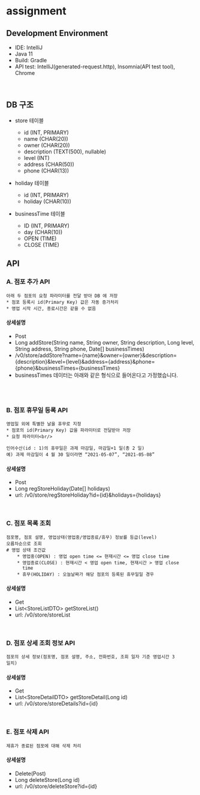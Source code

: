 # assignment
## Development Environment
* IDE: IntelliJ
* Java 11
* Build: Gradle
* API test: IntelliJ(generated-request.http), Insomnia(API test tool), Chrome

<br/>

## DB 구조
* store 테이블
  * id (INT, PRIMARY)
  * name (CHAR(20))
  * owner (CHAR(20))
  * description (TEXT(500), nullable)
  * level (INT)
  * address (CHAR(50))
  * phone (CHAR(13))

    
* holiday 테이블
  * id (INT, PRIMARY)
  * holiday (CHAR(10))
  

* businessTime 테이블
  * ID (INT, PRIMARY)
  * day (CHAR(10))
  * OPEN (TIME)
  * CLOSE (TIME)

## API
### A. 점포 추가 API
    아래 두 점포의 요청 파라미터를 전달 받아 DB 에 저장
    * 점포 등록시 id(Primary Key) 값은 자동 증가처리
    * 영업 시작 시간, 종료시간은 같을 수 없음


#### 상세설명
* Post
* Long addStore(String name, String owner, String description, Long level, String address, String phone, Date[] businessTimes)
* /v0/store/addStore?name={name}&owner={owner}&description={description}&level={level}&address={address}&phone={phone}&businessTimes={businessTimes}
* businessTimes 데이터는 아래와 같은 형식으로 들어온다고 가정했습니다.
<br/>
  


<br/>

### B. 점포 휴무일 등록 API
    영업일 외에 특별한 날을 휴무로 지정
    * 점포의 id(Primary Key) 값을 파라미터로 전달받아 저장
    * 요청 파라미터<br/>
      
    인어수산(id : 1)의 휴무일은 과제 마감일, 마감일+1 일(총 2 일)
    예) 과제 마감일이 4 월 30 일이라면 “2021-05-07”, “2021-05-08”


#### 상세설명
* Post
* Long regStoreHoliday(Date[] holidays)
* url: /v0/store/regStoreHoliday?id={id}&holidays={holidays}

<br/>

### C. 점포 목록 조회
    점포명, 점포 설명, 영업상태(영업중/영업종료/휴무) 정보를 등급(level)
    오름차순으로 조회
    # 영업 상태 조건값
        * 영업중(OPEN) : 영업 open time <= 현재시간 <= 영업 close time
        * 영업종료(CLOSE) : 현재시간 < 영업 open time, 현재시간 > 영업 close
          time
        * 휴무(HOLIDAY) : 오늘날짜가 해당 점포의 등록된 휴무일일 경우


#### 상세설명
* Get
* List\<StoreListDTO> getStoreList()
* url: /v0/store/storeList

<br/> 


### D. 점포 상세 조회 정보 API
    점포의 상세 정보(점포명, 점포 설명, 주소, 전화번호, 조회 일자 기준 영업시간 3
    일치)

#### 상세설명
* Get
* List\<StoreDetailDTO> getStoreDetail(Long id)
* url: /v0/store/storeDetails?id={id}

<br/>


### E. 점포 삭제 API
    제휴가 종료된 점포에 대해 삭제 처리


#### 상세설명
* Delete(Post)
* Long deleteStore(Long id)
* url: /v0/store/deleteStore?id={id}
